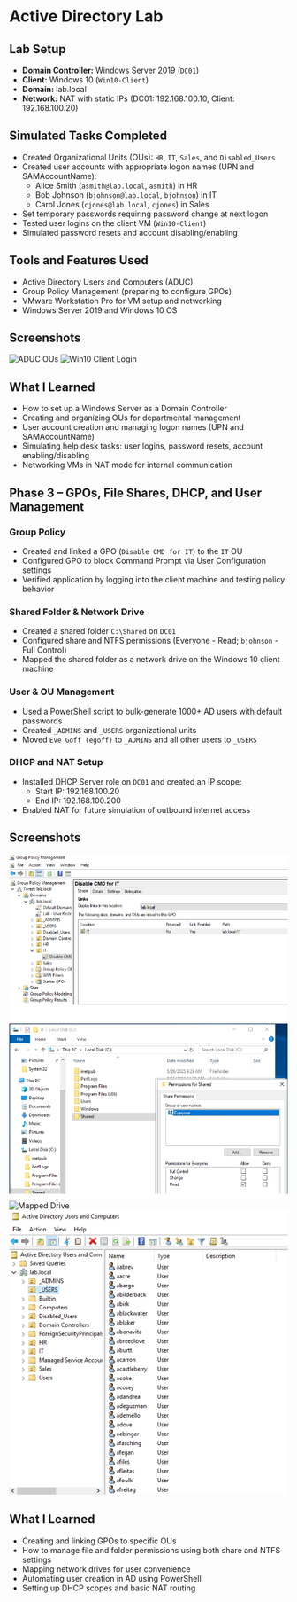 # Active Directory Lab

## Lab Setup
- **Domain Controller:** Windows Server 2019 (`DC01`)
- **Client:** Windows 10 (`Win10-Client`)
- **Domain:** lab.local
- **Network:** NAT with static IPs (DC01: 192.168.100.10, Client: 192.168.100.20)

## Simulated Tasks Completed
- Created Organizational Units (OUs): `HR`, `IT`, `Sales`, and `Disabled_Users`
- Created user accounts with appropriate logon names (UPN and SAMAccountName):
  - Alice Smith (`asmith@lab.local`, `asmith`) in HR
  - Bob Johnson (`bjohnson@lab.local`, `bjohnson`) in IT
  - Carol Jones (`cjones@lab.local`, `cjones`) in Sales
- Set temporary passwords requiring password change at next logon
- Tested user logins on the client VM (`Win10-Client`)
- Simulated password resets and account disabling/enabling

## Tools and Features Used
- Active Directory Users and Computers (ADUC)
- Group Policy Management (preparing to configure GPOs)
- VMware Workstation Pro for VM setup and networking
- Windows Server 2019 and Windows 10 OS

## Screenshots
![ADUC OUs](ADUC.png)
![Win10 Client Login](login_win10.png)

## What I Learned
- How to set up a Windows Server as a Domain Controller
- Creating and organizing OUs for departmental management
- User account creation and managing logon names (UPN and SAMAccountName)
- Simulating help desk tasks: user logins, password resets, account enabling/disabling
- Networking VMs in NAT mode for internal communication

## Phase 3 – GPOs, File Shares, DHCP, and User Management

### Group Policy
- Created and linked a GPO (`Disable CMD for IT`) to the `IT` OU
- Configured GPO to block Command Prompt via User Configuration settings
- Verified application by logging into the client machine and testing policy behavior

### Shared Folder & Network Drive
- Created a shared folder `C:\Shared` on `DC01`
- Configured share and NTFS permissions (Everyone - Read; `bjohnson` - Full Control)
- Mapped the shared folder as a network drive on the Windows 10 client machine

### User & OU Management
- Used a PowerShell script to bulk-generate 1000+ AD users with default passwords
- Created `_ADMINS` and `_USERS` organizational units
- Moved `Eve Goff (egoff)` to `_ADMINS` and all other users to `_USERS`

### DHCP and NAT Setup
- Installed DHCP Server role on `DC01` and created an IP scope:
  - Start IP: 192.168.100.20  
  - End IP: 192.168.100.200
- Enabled NAT for future simulation of outbound internet access

## Screenshots
![GPO Config](Disable_CMD_GPO.png)
![Shared Folder Permissions](Shared_Permissions.png)
![Mapped Drive](MappedDrive_Client.png)
![OU Structure](OU_Structure.png)

## What I Learned
- Creating and linking GPOs to specific OUs
- How to manage file and folder permissions using both share and NTFS settings
- Mapping network drives for user convenience
- Automating user creation in AD using PowerShell
- Setting up DHCP scopes and basic NAT routing
